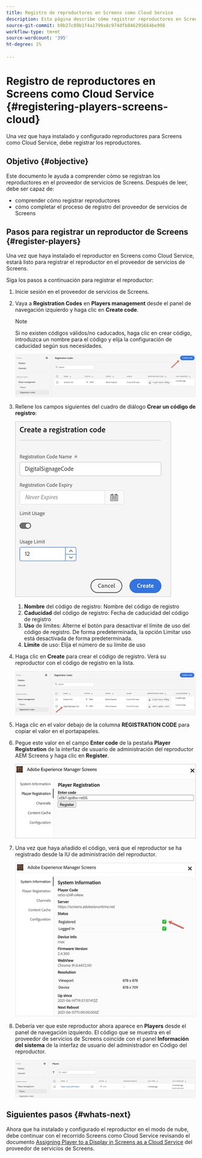 ```yaml
---
title: Registro de reproductores en Screens como Cloud Service
description: Esta página describe cómo registrar reproductores en Screens como Cloud Service.
source-git-commit: b9b27c09b1f4a1799a8c974dfb846295664be998
workflow-type: tm+mt
source-wordcount: '395'
ht-degree: 1%

---
```



# Registro de reproductores en Screens como Cloud Service {#registering-players-screens-cloud}

Una vez que haya instalado y configurado reproductores para Screens como Cloud Service, debe registrar los reproductores.

## Objetivo {#objective}

Este documento le ayuda a comprender cómo se registran los reproductores en el proveedor de servicios de Screens. Después de leer, debe ser capaz de:

* comprender cómo registrar reproductores
* cómo completar el proceso de registro del proveedor de servicios de Screens

## Pasos para registrar un reproductor de Screens {#register-players}

Una vez que haya instalado el reproductor en Screens como Cloud Service, estará listo para registrar el reproductor en el proveedor de servicios de Screens.

Siga los pasos a continuación para registrar el reproductor:

1. Inicie sesión en el proveedor de servicios de Screens.

1. Vaya a **Registration Codes** en **Players management** desde el panel de navegación izquierdo y haga clic en **Create code**.

   >[!NOTE]
   >Si no existen códigos válidos/no caducados, haga clic en crear código, introduzca un nombre para el código y elija la configuración de caducidad según sus necesidades.

   ![image](/help/screens-cloud/assets/player/register-player1.png)

1. Rellene los campos siguientes del cuadro de diálogo **Crear un código de registro**:

   ![image](/help/screens-cloud/assets/player/register-player2.png)

   1. **Nombre** del código de registro: Nombre del código de registro
   1. **Caducidad** del código de registro: Fecha de caducidad del código de registro
   1. **Uso** de límites: Alterne el botón para desactivar el límite de uso del código de registro. De forma predeterminada, la opción Limitar uso está desactivada de forma predeterminada.
   1. **Límite** de uso: Elija el número de su límite de uso

1. Haga clic en **Create** para crear el código de registro. Verá su reproductor con el código de registro en la lista.

   ![image](/help/screens-cloud/assets/player/register-player3.png)

1. Haga clic en el valor debajo de la columna **REGISTRATION CODE** para copiar el valor en el portapapeles.

1. Pegue este valor en el campo **Enter code** de la pestaña **Player Registration** de la interfaz de usuario de administración del reproductor AEM Screens y haga clic en **Register**.

   ![image](/help/screens-cloud/assets/player/register-player4.png)


1. Una vez que haya añadido el código, verá que el reproductor se ha registrado desde la IU de administración del reproductor.

   ![image](/help/screens-cloud/assets/player/register-player5.png)

1. Debería ver que este reproductor ahora aparece en **Players** desde el panel de navegación izquierdo. El código que se muestra en el proveedor de servicios de Screens coincide con el panel **Información del sistema** de la interfaz de usuario del administrador en Código del reproductor.

   ![image](/help/screens-cloud/assets/player/register-player6.png)

## Siguientes pasos {#whats-next}

Ahora que ha instalado y configurado el reproductor en el modo de nube, debe continuar con el recorrido Screens como Cloud Service revisando el documento [Assigning Player to a Display in Screens as a Cloud Service](/help/screens-cloud/managing-players-registration/assigning-player-display.md) del proveedor de servicios de Screens.